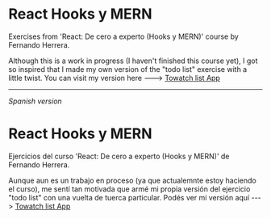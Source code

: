 # React Hooks y MERN
Exercises from 'React: De cero a experto (Hooks y MERN)' course by Fernando Herrera.

Although this is a work in progress (I haven't finished this course yet), I got so inspired that I made my own version of the "todo list" exercise with a little twist.
You can visit my version here ---> [Towatch list App](https://towatch-list-app.netlify.app/)

----------------------------------------------------------------------------------------------------------------------------------------------------------------------------
*Spanish version*

# React Hooks y MERN
Ejercicios del curso 'React: De cero a experto (Hooks y MERN)' de Fernando Herrera.

Aunque aun es un trabajo en proceso (ya que actualemnte estoy haciendo el curso), me sentí tan motivada que armé mi propia versión del ejercicio "todo list" con una vuelta de tuerca particular.
Podés ver mi versión aquí ---> [Towatch list App](https://towatch-list-app.netlify.app/)
